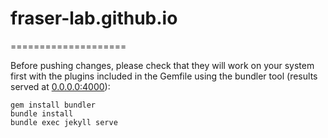 # fraser-lab.github.io
====================

Before pushing changes, please check that they will work on your system first with the plugins included in the Gemfile using the bundler tool (results served at [0.0.0.0:4000](0.0.0.0:4000)):

    gem install bundler
    bundle install
    bundle exec jekyll serve

